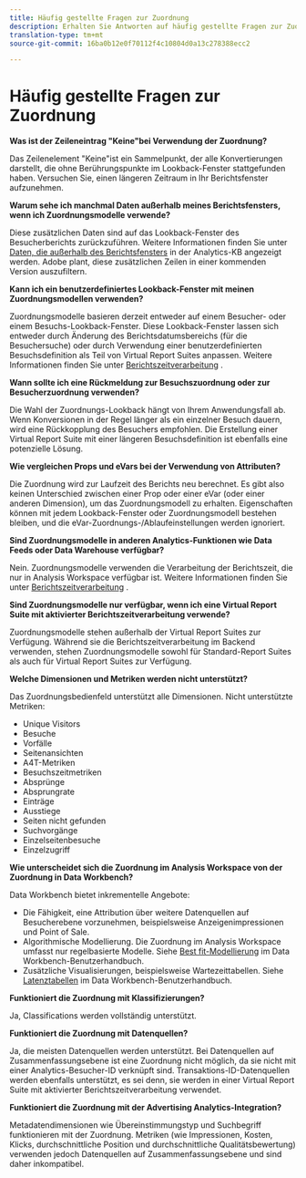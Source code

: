 ```yaml
---
title: Häufig gestellte Fragen zur Zuordnung
description: Erhalten Sie Antworten auf häufig gestellte Fragen zur Zuordnung.
translation-type: tm+mt
source-git-commit: 16ba0b12e0f70112f4c10804d0a13c278388ecc2

---
```



# Häufig gestellte Fragen zur Zuordnung

**Was ist der Zeileneintrag "Keine"bei Verwendung der Zuordnung?**

Das Zeilenelement "Keine"ist ein Sammelpunkt, der alle Konvertierungen darstellt, die ohne Berührungspunkte im Lookback-Fenster stattgefunden haben. Versuchen Sie, einen längeren Zeitraum in Ihr Berichtsfenster aufzunehmen.

**Warum sehe ich manchmal Daten außerhalb meines Berichtsfensters, wenn ich Zuordnungsmodelle verwende?**

Diese zusätzlichen Daten sind auf das Lookback-Fenster des Besucherberichts zurückzuführen. Weitere Informationen finden Sie unter [Daten, die außerhalb des Berichtsfensters](https://helpx.adobe.com/analytics/kb/data-appearing-outside-reporting-window.html) in der Analytics-KB angezeigt werden. Adobe plant, diese zusätzlichen Zeilen in einer kommenden Version auszufiltern.

**Kann ich ein benutzerdefiniertes Lookback-Fenster mit meinen Zuordnungsmodellen verwenden?**

Zuordnungsmodelle basieren derzeit entweder auf einem Besucher- oder einem Besuchs-Lookback-Fenster. Diese Lookback-Fenster lassen sich entweder durch Änderung des Berichtsdatumsbereichs (für die Besuchersuche) oder durch Verwendung einer benutzerdefinierten Besuchsdefinition als Teil von Virtual Report Suites anpassen. Weitere Informationen finden Sie unter [Berichtszeitverarbeitung](../../../../components/vrs/vrs-report-time-processing.md) .

**Wann sollte ich eine Rückmeldung zur Besuchszuordnung oder zur Besucherzuordnung verwenden?**

Die Wahl der Zuordnungs-Lookback hängt von Ihrem Anwendungsfall ab. Wenn Konversionen in der Regel länger als ein einzelner Besuch dauern, wird eine Rückkopplung des Besuchers empfohlen. Die Erstellung einer Virtual Report Suite mit einer längeren Besuchsdefinition ist ebenfalls eine potenzielle Lösung.

**Wie vergleichen Props und eVars bei der Verwendung von Attributen?**

Die Zuordnung wird zur Laufzeit des Berichts neu berechnet. Es gibt also keinen Unterschied zwischen einer Prop oder einer eVar (oder einer anderen Dimension), um das Zuordnungsmodell zu erhalten. Eigenschaften können mit jedem Lookback-Fenster oder Zuordnungsmodell bestehen bleiben, und die eVar-Zuordnungs-/Ablaufeinstellungen werden ignoriert.

**Sind Zuordnungsmodelle in anderen Analytics-Funktionen wie Data Feeds oder Data Warehouse verfügbar?**

Nein. Zuordnungsmodelle verwenden die Verarbeitung der Berichtszeit, die nur in Analysis Workspace verfügbar ist. Weitere Informationen finden Sie unter [Berichtszeitverarbeitung](../../../../components/vrs/vrs-report-time-processing.md) .

**Sind Zuordnungsmodelle nur verfügbar, wenn ich eine Virtual Report Suite mit aktivierter Berichtszeitverarbeitung verwende?**

Zuordnungsmodelle stehen außerhalb der Virtual Report Suites zur Verfügung. Während sie die Berichtszeitverarbeitung im Backend verwenden, stehen Zuordnungsmodelle sowohl für Standard-Report Suites als auch für Virtual Report Suites zur Verfügung.

**Welche Dimensionen und Metriken werden nicht unterstützt?**

Das Zuordnungsbedienfeld unterstützt alle Dimensionen. Nicht unterstützte Metriken:

* Unique Visitors
* Besuche
* Vorfälle
* Seitenansichten
* A4T-Metriken
* Besuchszeitmetriken
* Absprünge
* Absprungrate
* Einträge
* Ausstiege
* Seiten nicht gefunden
* Suchvorgänge
* Einzelseitenbesuche
* Einzelzugriff

**Wie unterscheidet sich die Zuordnung im Analysis Workspace von der Zuordnung in Data Workbench?**

Data Workbench bietet inkrementelle Angebote:

* Die Fähigkeit, eine Attribution über weitere Datenquellen auf Besucherebene vorzunehmen, beispielsweise Anzeigenimpressionen und Point of Sale.
* Algorithmische Modellierung. Die Zuordnung im Analysis Workspace umfasst nur regelbasierte Modelle. Siehe [Best fit-Modellierung](https://marketing.adobe.com/resources/help/en_US/insight/client/c_attrib_algorithmic.html) im Data Workbench-Benutzerhandbuch.
* Zusätzliche Visualisierungen, beispielsweise Wartezeittabellen. Siehe [Latenztabellen](https://marketing.adobe.com/resources/help/en_US/insight/client/c_lat_tbls.html) im Data Workbench-Benutzerhandbuch.

**Funktioniert die Zuordnung mit Klassifizierungen?**

Ja, Classifications werden vollständig unterstützt.

**Funktioniert die Zuordnung mit Datenquellen?**

Ja, die meisten Datenquellen werden unterstützt. Bei Datenquellen auf Zusammenfassungsebene ist eine Zuordnung nicht möglich, da sie nicht mit einer Analytics-Besucher-ID verknüpft sind. Transaktions-ID-Datenquellen werden ebenfalls unterstützt, es sei denn, sie werden in einer Virtual Report Suite mit aktivierter Berichtszeitverarbeitung verwendet.

**Funktioniert die Zuordnung mit der Advertising Analytics-Integration?**

Metadatendimensionen wie Übereinstimmungstyp und Suchbegriff funktionieren mit der Zuordnung. Metriken (wie Impressionen, Kosten, Klicks, durchschnittliche Position und durchschnittliche Qualitätsbewertung) verwenden jedoch Datenquellen auf Zusammenfassungsebene und sind daher inkompatibel.
